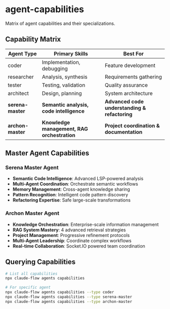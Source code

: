 # agent-capabilities

Matrix of agent capabilities and their specializations.

## Capability Matrix

| Agent Type | Primary Skills | Best For |
|------------|---------------|----------|
| coder | Implementation, debugging | Feature development |
| researcher | Analysis, synthesis | Requirements gathering |
| tester | Testing, validation | Quality assurance |
| architect | Design, planning | System architecture |
| **serena-master** | **Semantic analysis, code intelligence** | **Advanced code understanding & refactoring** |
| **archon-master** | **Knowledge management, RAG orchestration** | **Project coordination & documentation** |

## Master Agent Capabilities

### Serena Master Agent
- **Semantic Code Intelligence**: Advanced LSP-powered analysis
- **Multi-Agent Coordination**: Orchestrate semantic workflows
- **Memory Management**: Cross-agent knowledge sharing
- **Pattern Recognition**: Intelligent code pattern discovery
- **Refactoring Expertise**: Safe large-scale transformations

### Archon Master Agent  
- **Knowledge Orchestration**: Enterprise-scale information management
- **RAG System Mastery**: 4 advanced retrieval strategies
- **Project Management**: Progressive refinement protocols
- **Multi-Agent Leadership**: Coordinate complex workflows
- **Real-time Collaboration**: Socket.IO powered team coordination

## Querying Capabilities
```bash
# List all capabilities
npx claude-flow agents capabilities

# For specific agent
npx claude-flow agents capabilities --type coder
npx claude-flow agents capabilities --type serena-master
npx claude-flow agents capabilities --type archon-master
```
